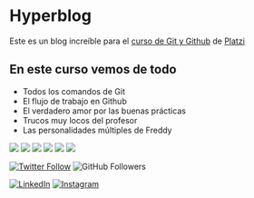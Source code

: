 # Hyperblog
Este es un blog increíble para el [curso de Git y Github](https://platzi.com/cursos/git-github/ " curso de Git y Github") de [Platzi](https://platzi.com/ "Platzi")

## En este curso vemos de todo
* Todos los comandos de Git
* El flujo de trabajo en Github
* El verdadero amor por las buenas prácticas
* Trucos muy locos del profesor
* Las personalidades múltiples de Freddy

![](https://img.shields.io/github/stars/pandao/editor.md.svg) ![](https://img.shields.io/github/forks/pandao/editor.md.svg) ![](https://img.shields.io/github/tag/pandao/editor.md.svg) ![](https://img.shields.io/github/release/pandao/editor.md.svg) ![](https://img.shields.io/github/issues/pandao/editor.md.svg) ![](https://img.shields.io/bower/v/editor.md.svg)

[![Twitter Follow](https://img.shields.io/twitter/follow/SerchSanchez11?style=social)](https://twitter.com/SerchSanchez11)
![GitHub Followers](https://img.shields.io/github/followers/serchosx?style=social)

[![LinkedIn](https://img.shields.io/badge/LinkedIn-s3rchcod3?style=for-the-badge&logo=linkedin&logoColor=white&labelColor=101010)](https://www.linkedin.com/in/s3rchcod3)
[![Instagram](https://img.shields.io/badge/Instagram-@s3rchcod3-E4405F?style=for-the-badge&logo=instagram&logoColor=white&labelColor=101010)](https://instagram.com/s3rchcod3)

